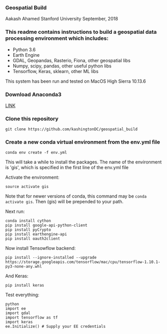 ### Geospatial Build

Aakash Ahamed
Stanford University
September, 2018

### This readme contains instructions to build a geospatial data processing environment which includes:

- Python 3.6
- Earth Engine
- GDAL, Geopandas, Rasterio, Fiona, other geospatial libs
- Numpy, scipy, pandas, other useful python libs
- Tensorflow, Keras, sklearn, other ML libs

This system has been run and tested on MacOS High Sierra 10.13.6

### Download Anaconda3
[LINK](https://www.anaconda.com/download/#macos)

### Clone this repository
`git clone https://github.com/kashingtonDC/geospatial_build`

### Create a new conda virtual environment from the env.yml file
`conda env create -f env.yml`
 
This will take a while to install the packages. The name of the environment is 'gis', which is specified in the first line of the env.yml file

Activate the environment:

```
source activate gis
```

Note that for newer versions of conda, this command may be `conda activate gis`. Then (gis) will be prepended to your path. 

Next run:

```
conda install cython
pip install google-api-python-client
pip install pyCrypto
pip install earthengine-api
pip install oauth2client
```

Now install Tensowflow backend:
```
pip install --ignore-installed --upgrade https://storage.googleapis.com/tensorflow/mac/cpu/tensorflow-1.10.1-py3-none-any.whl
```

And Keras:
```
pip install keras
```

Test everything:
```
python
import ee
import gdal
import tensorflow as tf
import keras
ee.Initialize() # Supply your EE credentials
```